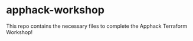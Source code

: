 # apphack-workshop
This repo contains the necessary files to complete the Apphack Terraform Workshop!
